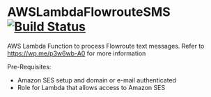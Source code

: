 # AWSLambdaFlowrouteSMS [![Build Status](https://travis-ci.org/chriselsen/AWSLambda_FlowrouteSMS.svg?branch=master)](https://travis-ci.org/chriselsen/AWSLambda_FlowrouteSMS)
AWS Lambda Function to process Flowroute text messages.
Refer to https://wp.me/p3w6wb-A0 for more information

Pre-Requisites:
* Amazon SES setup and domain or e-mail authenticated
* Role for Lambda that allows access to Amazon SES
